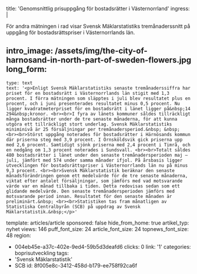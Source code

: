 title: 'Genomsnittlig prisuppgång för bostadsrätter i Västernorrland'
ingress: |
  <p>För andra mätningen i rad visar Svensk Mäklarstatistiks tremånaderssnitt på uppgång för bostadsrättspriser i Västernorrlands län.
  </p>
  
intro_image: /assets/img/the-city-of-harnosand-in-north-part-of-sweden-flowers.jpg
long_form:
  -
    type: text
    text: '<p>Enligt Svensk Mäklarstatistiks senaste tremånaderssiffra har priset för en bostadsrätt i Västernorrlands län stigit med 1,3 procent. I förra mätningen som släpptes i juli blev resultatet plus en procent, och i juni presenterades resultatet minus 0,5 procent. Nu ligger kvadratmeterpriset för en bostadsrätt i länet ligger på&nbsp;14 294&nbsp;kronor. <br><br>I fyra av länets kommuner såldes tillräckligt många bostadsrätter under de tre senaste månaderna, för att kunna utgöra ett tillräckligt stort underlag. Svensk Mäklarstatistiks miniminivå är 25 försäljningar per tremånadersperiod.&nbsp; &nbsp; <br><br>Störst uppgång noterades för bostadsrätter i Härnösands kommun där priserna steg med 3,9 procent. I Örnsköldsvik gick priserna upp med 2,6 procent. Samtidigt sjönk priserna med 2,4 procent i Timrå, och en nedgång om 1,3 procent noterades i Sundsvall. <br><br>Totalt såldes 480 bostadsrätter i länet under den senaste tremånadersperioden maj – juli, jämfört med 574 under samma månader ifjol. På årsbasis ligger utvecklingen för bostadsrättspriser i Västernorrlands län nu på minus 9,3 procent. <br><br>Svensk Mäklarstatistik beräknar den senaste månadsförändringen genom ett medelvärde för de tre senaste månaderna, viktat efter antalet försäljningar, som jämförs med vad motsvarande värde var en månad tillbaka i tiden. Detta redovisas sedan som ett glidande medelvärde. Den senaste tremånadersperioden jämförs med motsvarande period innan. Resultatet för den senaste månaden är preliminärt.&nbsp; <br><br>Statistiken tas fram månatligen av Statistiska Centralbyrån (SCB) på uppdrag av Svensk Mäklarstatistik.&nbsp;</p>'
template: articles/article
sponsored: false
hide_from_home: true
artikel_typ: nyhet
views: 146
puff_font_size: 24
article_font_size: 24
topnews_font_size: 48
region:
  - 004eb45e-a37c-402e-9ed4-59b5d3deafd6
clicks: 0
link: '1'
categories: boprisutveckling
tags:
  - 'Svensk Mäklarstatistik'
  - SCB
id: 8f005e8c-3412-458d-b179-ee758f92ca6f
